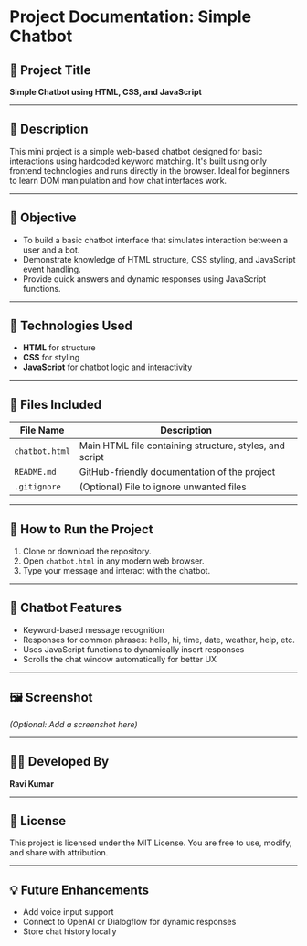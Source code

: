 # Project Documentation: Simple Chatbot

## 📌 Project Title
**Simple Chatbot using HTML, CSS, and JavaScript**

---

## 📝 Description

This mini project is a simple web-based chatbot designed for basic interactions using hardcoded keyword matching. It's built using only frontend technologies and runs directly in the browser. Ideal for beginners to learn DOM manipulation and how chat interfaces work.

---

## 🎯 Objective

- To build a basic chatbot interface that simulates interaction between a user and a bot.
- Demonstrate knowledge of HTML structure, CSS styling, and JavaScript event handling.
- Provide quick answers and dynamic responses using JavaScript functions.

---

## 🔧 Technologies Used

- **HTML** for structure
- **CSS** for styling
- **JavaScript** for chatbot logic and interactivity

---

## 📂 Files Included

| File Name       | Description                           |
|------------------|---------------------------------------|
| `chatbot.html`   | Main HTML file containing structure, styles, and script |
| `README.md`      | GitHub-friendly documentation of the project |
| `.gitignore`     | (Optional) File to ignore unwanted files |

---

## 🚀 How to Run the Project

1. Clone or download the repository.
2. Open `chatbot.html` in any modern web browser.
3. Type your message and interact with the chatbot.

---

## 🧠 Chatbot Features

- Keyword-based message recognition
- Responses for common phrases: hello, hi, time, date, weather, help, etc.
- Uses JavaScript functions to dynamically insert responses
- Scrolls the chat window automatically for better UX

---

## 🖼️ Screenshot

*(Optional: Add a screenshot here)*

---

## 🧑‍💻 Developed By

**Ravi Kumar**

---

## 📜 License

This project is licensed under the MIT License. You are free to use, modify, and share with attribution.

---

## 💡 Future Enhancements

- Add voice input support
- Connect to OpenAI or Dialogflow for dynamic responses
- Store chat history locally
